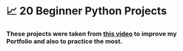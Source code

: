 # 📈 20 Beginner Python Projects
### These projects were taken from [this video](https://www.youtube.com/watch?v=pdy3nh1tn6I) to improve my Portfolio and also to practice the most.
